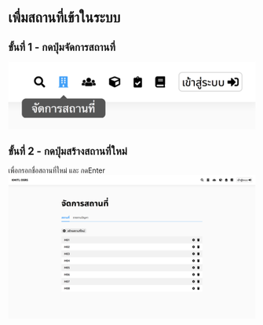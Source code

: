 # เพื่มสถานที่เข้าในระบบ
## ขั้นที่ 1 - กดปุ่มจัดการสถานที่
![](../img/navigation-bar/manage-space-button.png)

## ขั้นที่ 2 - กดปุ่มสร้างสถานที่ใหม่
เพื่อกรอกชื่อสถานที่ใหม่ และ กดEnter
![](../img/manage-space/space.png)
